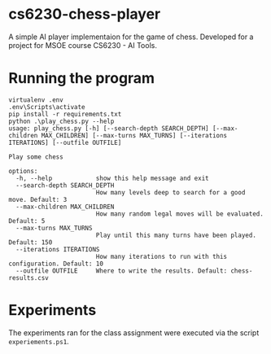 # cs6230-chess-player
A simple AI player implementaion for the game of chess. Developed for a project for MSOE course CS6230 - AI Tools.

# Running the program

```
virtualenv .env
.env\Scripts\activate
pip install -r requirements.txt
python .\play_chess.py --help
usage: play_chess.py [-h] [--search-depth SEARCH_DEPTH] [--max-children MAX_CHILDREN] [--max-turns MAX_TURNS] [--iterations ITERATIONS] [--outfile OUTFILE]

Play some chess

options:
  -h, --help            show this help message and exit
  --search-depth SEARCH_DEPTH
                        How many levels deep to search for a good move. Default: 3
  --max-children MAX_CHILDREN
                        How many random legal moves will be evaluated. Default: 5
  --max-turns MAX_TURNS
                        Play until this many turns have been played. Default: 150
  --iterations ITERATIONS
                        How many iterations to run with this configuration. Default: 10
  --outfile OUTFILE     Where to write the results. Default: chess-results.csv
```

# Experiments

The experiments ran for the class assignment were executed via the script `experiements.ps1`.